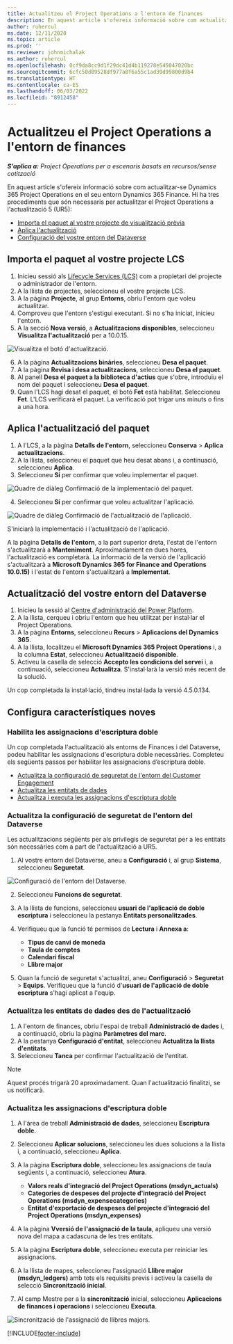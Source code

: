 ```yaml
---
title: Actualitzeu el Project Operations a l'entorn de finances
description: En aquest article s'ofereix informació sobre com actualitzar les operacions del projecte a l'entorn Dynamics 365 Finance.
author: ruhercul
ms.date: 12/11/2020
ms.topic: article
ms.prod: ''
ms.reviewer: johnmichalak
ms.author: ruhercul
ms.openlocfilehash: 0cf9da8cc9d1f29dc41d4b119278e545047020bc
ms.sourcegitcommit: 6cfc50d89528df977a8f6a55c1ad39d99800d9b4
ms.translationtype: HT
ms.contentlocale: ca-ES
ms.lasthandoff: 06/03/2022
ms.locfileid: "8912458"
---
```

# <a name="update-project-operations-in-your-finance-environment"></a>Actualitzeu el Project Operations a l'entorn de finances

_**S'aplica a:** Project Operations per a escenaris basats en recursos/sense cotització_


En aquest article s'ofereix informació sobre com actualitzar-se Dynamics 365 Project Operations en el seu entorn Dynamics 365 Finance. Hi ha tres procediments que són necessaris per actualitzar el Project Operations a l'actualització 5 (UR5):

- [Importa el paquet al vostre projecte de visualització prèvia](#import)
- [Aplica l'actualització](#apply)
- [Configuració del vostre entorn del Dataverse](#update)

## <a name="import-the-package-into-your-lcs-project"></a><a name="import"></a>Importa el paquet al vostre projecte LCS

1. Inicieu sessió als [Lifecycle Services (LCS)](https://lcs.dynamics.com/) com a propietari del projecte o administrador de l'entorn.
2. A la llista de projectes, seleccioneu el vostre projecte LCS.
3. A la pàgina **Projecte**, al grup **Entorns**, obriu l'entorn que voleu actualitzar.
4. Comproveu que l'entorn s'estigui executant. Si no s'ha iniciat, inicieu l'entorn.
5. A la secció **Nova versió**, a **Actualitzacions disponibles**, seleccioneu **Visualitza l'actualització** per a 10.0.15.

![Visualitza el botó d'actualització.](media/view-update.png)

6. A la pàgina **Actualitzacions binàries**, seleccioneu **Desa el paquet**.
7. A la pàgina **Revisa i desa actualitzacions**, seleccioneu **Desa el paquet**.
8. Al panell **Desa el paquet a la biblioteca d'actius** que s'obre, introduïu el nom del paquet i seleccioneu **Desa el paquet**.
9. Quan l'LCS hagi desat el paquet, el botó **Fet** està habilitat. Seleccioneu **Fet**. L'LCS verificarà el paquet. La verificació pot trigar uns minuts o fins a una hora.


## <a name="apply-the-package-update"></a><a name="apply"></a>Aplica l'actualització del paquet

1. A l'LCS, a la pàgina **Detalls de l'entorn**, seleccioneu **Conserva** > **Aplica actualitzacions**.
2. A la llista, seleccioneu el paquet que heu desat abans i, a continuació, seleccioneu **Aplica**.
3. Seleccioneu **Sí** per confirmar que voleu implementar el paquet.

![Quadre de diàleg Confirmació de la implementació del paquet.](media/confirm-package-deployment.png)

4. Seleccioneu **Sí** per confirmar que voleu actualitzar l'aplicació.

![Quadre de diàleg Confirmació de l'actualització de l'aplicació.](media/confirm-application-update.png)

S'iniciarà la implementació i l'actualització de l'aplicació. 

A la pàgina **Detalls de l'entorn**, a la part superior dreta, l'estat de l'entorn s'actualitzarà a **Manteniment**. Aproximadament en dues hores, l'actualització es completarà. La informació de la versió de l'aplicació s'actualitzarà a **Microsoft Dynamics 365 for Finance and Operations 10.0.15)** i l'estat de l'entorn s'actualitzarà a **Implementat**.


## <a name="update-your-dataverse-environment"></a><a name="update"></a>Actualització del vostre entorn del Dataverse

1. Inicieu la sessió al [Centre d'administració del Power Platform](https://admin.powerplatform.com/).
2. A la llista, cerqueu i obriu l'entorn que heu utilitzat per instal·lar el Project Operations.
3. A la pàgina **Entorns**, seleccioneu **Recurs** > **Aplicacions del Dynamics 365**.
4. A la llista, localitzeu el **Microsoft Dynamics 365 Project Operations** i, a la columna **Estat**, seleccioneu **Actualització disponible**.
5. Activeu la casella de selecció **Accepto les condicions del servei** i, a continuació, seleccioneu **Actualitza**. S'instal·larà la versió més recent de la solució.

Un cop completada la instal·lació, tindreu instal·lada la versió 4.5.0.134.

## <a name="configure-new-features"></a>Configura característiques noves

### <a name="enable-dual-write-mapping"></a>Habilita les assignacions d'escriptura doble

Un cop completada l'actualització als entorns de Finances i del Dataverse, podeu habilitar les assignacions d'escriptura doble necessàries. Completeu els següents passos per habilitar les assignacions d’escriptura doble.

- [Actualitza la configuració de seguretat de l'entorn del Customer Engagement](#security)
- [Actualitza les entitats de dades](#refresh)
- [Actualitza i executa les assignacions d'escriptura doble](#run)

### <a name="update-security-settings-on-the-dataverse-environment"></a><a name="security"></a>Actualitza la configuració de seguretat de l'entorn del Dataverse

Les actualitzacions següents per als privilegis de seguretat per a les entitats són necessàries com a part de l'actualització a UR5.

1. Al vostre entorn del Dataverse, aneu a **Configuració** i, al grup **Sistema**, seleccioneu **Seguretat**.

![Configuració de l'entorn del Dataverse.](media/Picture21.png)

2. Seleccioneu **Funcions de seguretat**.
3. A la llista de funcions, seleccioneu **usuari de l'aplicació de doble escriptura** i seleccioneu la pestanya **Entitats personalitzades**. 
4. Verifiqueu que la funció té permisos de **Lectura** i **Annexa a**:

      - **Tipus de canvi de moneda**
      - **Taula de comptes** 
      - **Calendari fiscal** 
      - **Llibre major**

5. Quan la funció de seguretat s'actualitzi, aneu **Configuració** > **Seguretat** > **Equips**. Verifiqueu que la funció d'**usuari de l'aplicació de doble escriptura** s'hagi aplicat a l'equip. 

### <a name="refresh-data-entities-from-the-update"></a><a name="refresh"></a>Actualitza les entitats de dades des de l'actualització

1. A l'entorn de finances, obriu l'espai de treball **Administració de dades** i, a continuació, obriu la pàgina **Paràmetres del marc**.
2. A la pestanya **Configuració d'entitat**, seleccioneu **Actualitza la llista d'entitats**.
3. Seleccioneu **Tanca** per confirmar l'actualització de l'entitat.

 > [!NOTE]
 > Aquest procés trigarà 20 aproximadament. Quan l'actualització finalitzi, se us notificarà.

### <a name="update-dual-write-mappings"></a><a name="run"></a>Actualitza les assignacions d'escriptura doble

1. A l'àrea de treball **Administració de dades**, seleccioneu **Escriptura doble**.
2. Seleccioneu **Aplicar solucions**, seleccioneu les dues solucions a la llista i, a continuació, seleccioneu **Aplica**.
3. A la pàgina **Escriptura doble**, seleccioneu les assignacions de taula següents i, a continuació, seleccioneu **Atura**.

    - **Valors reals d'integració del Project Operations (msdyn_actuals)**
    - **Categories de despeses del projecte d'integració del Project Operations (msdyn_expensecategories)**
    - **Entitat d'exportació de despeses del projecte d'integració del Project Operations (msdyn_expenses)**

4. A la pàgina **Vversió de l'assignació de la taula**, apliqueu una versió nova del mapa a cadascuna de les tres entitats.
5. A la pàgina **Escriptura doble**, seleccioneu executa per reiniciar les assignacions.
6. A la llista de mapes, seleccioneu l'assignació **Llibre major (msdyn_ledgers)** amb tots els requisits previs i activeu la casella de selecció **Sincronització inicial**. 
7. Al camp Mestre per a la **sincronització** inicial, seleccioneu **Aplicacions de finances i operacions** i seleccioneu **Executa**.
 
 ![Sincronització de l'assignació de llibres majors.](media/DW6.png)
 


[!INCLUDE[footer-include](../includes/footer-banner.md)]